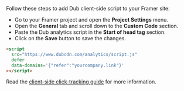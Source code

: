 Follow these steps to add Dub client-side script to your Framer site:

- Go to your Framer project and open the **Project Settings** menu.
- Open the **General** tab and scroll down to the **Custom Code** section.
- Paste the Dub analytics script in the **Start of head tag** section.
- Click on the **Save** button to save the changes.

```html
<script
  src="https://www.dubcdn.com/analytics/script.js"
  defer
  data-domains='{"refer":"yourcompany.link"}'
></script>
```

Read the [client-side click-tracking guide](https://dub.co/docs/sdks/client-side/features/client-side-click-tracking) for more information.
